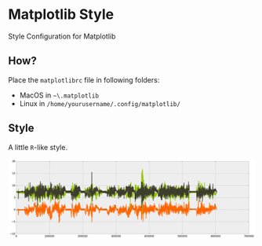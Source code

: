 Matplotlib Style
=======================

Style Configuration for Matplotlib



How?
-------------------------

Place the `matplotlibrc` file in following folders:

* MacOS in `~\.matplotlib`
* Linux in `/home/yourusername/.config/matplotlib/`


Style
----------------------------

A little `R`-like style.

![Style](style.png)
